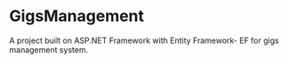 # GigsManagement
A project built on ASP.NET Framework with Entity Framework- EF for gigs management system.
